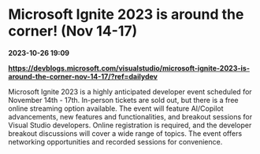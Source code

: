 # Microsoft Ignite 2023 is around the corner! (Nov 14-17)

**2023-10-26 19:09**

**https://devblogs.microsoft.com/visualstudio/microsoft-ignite-2023-is-around-the-corner-nov-14-17/?ref=dailydev**

Microsoft Ignite 2023 is a highly anticipated developer event scheduled for November 14th - 17th. In-person tickets are sold out, but there is a free online streaming option available. The event will feature AI/Copilot advancements, new features and functionalities, and breakout sessions for Visual Studio developers. Online registration is required, and the developer breakout discussions will cover a wide range of topics. The event offers networking opportunities and recorded sessions for convenience.